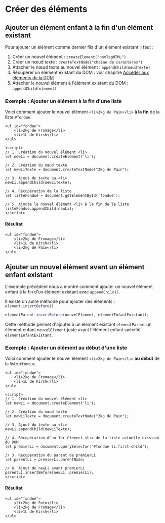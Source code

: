 # Créer des éléments

## Ajouter un élément enfant à la fin d'un élément existant

Pour ajouter un élément comme dernier fils d'un élément existant il faut :

1. Créer un nouvel élément : `createElement("nomTagHTML")`
2. Créer un nœud texte : `createTextNode("chaine de caractères")`
3. Attacher le nœud texte au nouvel élément : `appendChild(nœudTexte)`
4. Récupérer un élément existant du DOM : voir chapitre [Accéder aux éléments de la DOM](dom-creer.md#Accéder-aux%20éléments-de-la-DOM)
5. Attacher le nouvel élément à l'élément existant du DOM : `appendChild(element)`

### Exemple : Ajouter un élément à la fin d'une liste

Voici comment ajouter le nouvel élément `<li>2kg de Pain</li>` **à la fin** de la liste `#fondue`.

```markup
<ul id="fondue">
    <li>2kg de Fromage</li>
    <li>1L de Kirsh</li>
</ul>

<script>
// 1. Création du nouvel élément <li> 
let newLi = document.createElement('li');

// 2. Création du nœud texte
let newLiTexte = document.createTextNode("2kg de Pain");

// 3. Ajout du texte au <li>
newLi.appendChild(newLiTexte);

// 4. Récupération de la liste
let listeFondue = document.getElementById('fondue');

// 5. Ajoute le nouvel élément <li> à la fin de la liste
listeFondue.appendChild(newLi);
</script>
```

#### Résultat

```markup
<ul id="fondue">
    <li>2kg de Fromage</li>
    <li>1L de Kirsh</li>
    <li>2kg de Pain</li>
</ul>
```

## Ajouter un nouvel élément avant un élément enfant existant

L'exemple précédent nous a montré comment ajouter un nouvel élément enfant à la fin d'un élément existant avec `appendChild()`.

Il existe un autre méthode pour ajouter des éléments : `element.insertBefore()`

```javascript
elementParent.insertBefore(nouvelElement, elementEnfantExistant);
```

Cette méthode permet d'ajouter à un élément existant `elementParent` un élément enfant `nouvelElement` juste avant l'élément enfant spécifié `elementEnfantExistant`.

### Exemple : Ajouter un élément au début d'une liste

Voici comment ajouter le nouvel élément `<li>2kg de Pain</li>` **au début** de la liste `#fondue`.

```markup
<ul id="fondue">
    <li>2kg de Fromage</li>
    <li>1L de Kirsh</li>
</ul>

<script>
// 1. Création du nouvel élément <li> 
let newLi = document.createElement('li');

// 2. Création du nœud texte
let newLiTexte = document.createTextNode("2kg de Pain");

// 3. Ajout du texte au <li>
newLi.appendChild(newLiTexte);

// 4. Récupération d'un 1er élément <li> de la liste actuelle existant du DOM
let premierLi = document.querySelector('#fondue li:first-child');

// 3. Récupération du parent de premierLi
let parentLi = premierLi.parentNode;

// 6. Ajout de newLi avant premierLi
parentLi.insertBefore(newLi, premierLi);
</script>
```

#### Résultat

```markup
<ul id="fondue">
    <li>2kg de Pain</li>
    <li>2kg de Fromage</li>
    <li>1L de Kirsh</li>
</ul>
```

